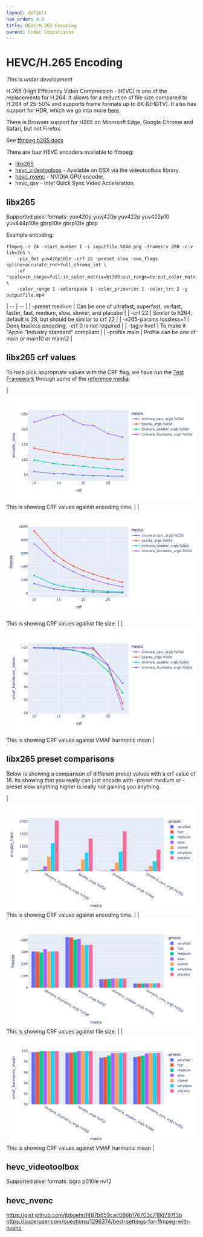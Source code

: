 ```yaml
---
layout: default
nav_order: 4.5
title: HEVC/H.265 Encoding
parent: Codec Comparisons
---
```


# HEVC/H.265 Encoding

*This is under development*

H.265 (High Efficiency Video Compression - HEVC) is one of the replacements for H.264. It allows for a reduction of file size compared to H.264 of 25-50% and supports frame formats up to 8K (UHDTV). It also has support for HDR, which we go into more [here](enctests/HDR_Encoding.md).

There is Browser support for H265 on Microsoft Edge, Google Chrome and Safari, but not Firefox.

See [ffmpeg h265 docs](https://trac.ffmpeg.org/wiki/Encode/H.265)

There are four HEVC encoders available to ffmpeg:
   * [libx265](libx265)
   * [hevc_videotoolbox](#hevc_videotoolbox) - Available on OSX via the videotoolbox library.
   * [hevc_nvenc](#hevc_nvenc) - NVIDIA GPU encoder.
   * hevc_qsv - Intel Quick Sync Video Acceleration.

## libx265

Supported pixel formats: 
yuv420p
yuvj420p
yuv422p
yuv422p10
yuv444p10le
gbrp10le
gbrp12le
gbrp

Example encoding:

<!---
name: test_h265
sources: 
- sourceimages/chip-chart-1080-noicc.png.yml
comparisontest:
   - testtype: idiff
     testtemplate: idiff  {originalfile} {newfile}
   - testtype: assertresults
     tests:
     - assert: less
       value: max_error
       less: 0.00195
-->
```
ffmpeg -r 24 -start_number 1 -i inputfile.%04d.png -frames:v 200 -c:v libx265 \
    -pix_fmt yuv420p10le -crf 22 -preset slow -sws_flags spline+accurate_rnd+full_chroma_int \
    -vf "scale=in_range=full:in_color_matrix=bt709:out_range=tv:out_color_matrix=bt709" \
    -color_range 1 -colorspace 1 -color_primaries 1 -color_trc 2 -y outputfile.mp4
```


| -- | -- |
| -preset medium | Can be one of ultrafast, superfast, verfast, faster, fast, medium, slow, slower, and placebo |
| -crf 22 | Similar to h264, default is 28, but should be similar to crf 22 |
| -x265-params lossless=1 | Does lossless encoding, -crf 0 is not required |
| -tag:v hvc1 | To make it "Apple "Industry standard" compliant |
| -profile main | Profile can be one of main or main10 or main12 |

## libx265 crf values

To help pick appropriate values with the CRF flag, we have run the [Test Framework](enctests/README.html) through some of the [reference media](enctests/sources/enc_sources/README.html).

| ![](enctests/reference-results/hevc-crf-test-encode_time.png)  This is showing CRF values against encoding time. |
| ![](enctests/reference-results/hevc-crf-test-filesize.png) This is showing CRF values against file size. |
| ![](enctests/reference-results/hevc-crf-test-vmaf_harmonic_mean.png) This is showing CRF values against VMAF harmonic mean |

## libx265 preset comparisons

Below is showing a comparison of different preset values with a crf value of 18.
Its showing that you really can just encode with -preset medium or -preset slow anything higher is really not gaining you anything.

| ![](enctests/reference-results/hevc-test-encode_time.png)  This is showing CRF values against encoding time. |
| ![](enctests/reference-results/hevc-test-filesize.png) This is showing CRF values against file size. |
| ![](enctests/reference-results/hevc-test-vmaf_harmonic_mean.png) This is showing CRF values against VMAF harmonic mean |


## hevc_videotoolbox

Supported pixel formats: 
bgra
p010le
nv12

## hevc_nvenc

https://gist.github.com/jbboehr/f487b659cac086b176703c718d797f3b
https://superuser.com/questions/1296374/best-settings-for-ffmpeg-with-nvenc


